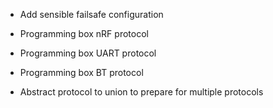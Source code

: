 - Add sensible failsafe configuration

- Programming box nRF protocol
- Programming box UART protocol
- Programming box BT protocol

- Abstract protocol to union to prepare for multiple protocols